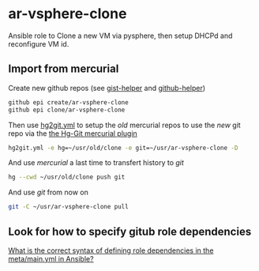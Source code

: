 # ar-vsphere-clone

Ansible role to Clone a new VM via pysphere, then setup DHCPd and reconfigure VM id.

[gist-helper.mk]: https://gist.github.com/thydel/524e88147a65f3bff526a86aa5227621 "gist"
[init-play-dir.yml]: https://gist.github.com/thydel/f3cbc54b05ed5d6dbecb7e6f4c86a6cf "gist"
[ansible.mk]: https://gist.github.com/thydel/c5ba9cb9e4d3fb18d8452ca5ad9217df "gist"
[github-helper.mk]: https://gist.github.com/thydel/c951f099db05abf41f152e6b22e1432d "gist"
[infra-gitignore.txt]: https://gist.github.com/thydel/c4d36657a2a4abd4c93a31c1e02ef4b8 "gist"
[hg2git.yml]: https://github.com/thydel/misc-play/blob/master/hg2git.yml "github file"
[hg-git]: http://hg-git.github.io/ "hg-git.github.io"

## Import from mercurial

Create new github repos (see [gist-helper][gist-helper.mk] and
[github-helper][github-helper.mk])

```bash
github epi create/ar-vsphere-clone
github epi clone/ar-vsphere-clone
```

Then use [hg2git.yml][hg2git.yml] to setup the *old* mercurial repos
to use the *new* git repo via the [the Hg-Git mercurial plugin][hg-git]

```bash
hg2git.yml -e hg=~/usr/old/clone -e git=~/usr/ar-vsphere-clone -D
```

And use *mercurial* a last time to transfert history to *git*

```bash
hg --cwd ~/usr/old/clone push git
```

And use *git* from now on

```bash
git -C ~/usr/ar-vsphere-clone pull
```

## Look for how to specify gitub role dependencies

[What is the correct syntax of defining role dependencies in the meta/main.yml in Ansible?](http://serverfault.com/questions/803079/what-is-the-correct-syntax-of-defining-role-dependencies-in-the-meta-main-yml-in "serverfault")

